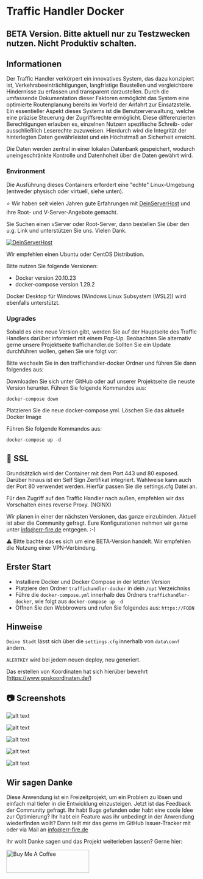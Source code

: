 # Traffic Handler Docker

## BETA Version. Bitte aktuell nur zu Testzwecken nutzen. Nicht Produktiv schalten.

## Informationen
Der Traffic Handler verkörpert ein innovatives System, das dazu konzipiert ist, Verkehrsbeeinträchtigungen, langfristige Baustellen und vergleichbare Hindernisse zu erfassen und transparent darzustellen. Durch die umfassende Dokumentation dieser Faktoren ermöglicht das System eine optimierte Routenplanung bereits im Vorfeld der Anfahrt zur Einsatzstelle.
Ein essentieller Aspekt dieses Systems ist die Benutzerverwaltung, welche eine präzise Steuerung der Zugriffsrechte ermöglicht. Diese differenzierten Berechtigungen erlauben es, einzelnen Nutzern spezifische Schreib- oder ausschließlich Leserechte zuzuweisen. Hierdurch wird die Integrität der hinterlegten Daten gewährleistet und ein Höchstmaß an Sicherheit erreicht.


Die Daten werden zentral in einer lokalen Datenbank gespeichert, wodurch uneingeschränkte Kontrolle und Datenhoheit über die Daten gewährt wird.


### Environment

Die Ausführung dieses Containers erfordert eine "echte" Linux-Umgebung (entweder physisch oder virtuell, siehe unten).

:star: Wir haben seit vielen Jahren gute Erfahrungen mit  [DeinServerHost](https://deinserverhost.de/store/aff.php?aff=3919) und ihre Root- und V-Server-Angebote gemacht.

Sie Suchen einen vServer oder Root-Server, dann bestellen Sie über den u.g. Link und unterstützen Sie uns. Vielen Dank.

[![DeinServerHost](https://deinserverhost.de/tca/600x150_transparent.png)](https://deinserverhost.de/store/aff.php?aff=3919)

Wir empfehlen einen Ubuntu oder CentOS Distribution.

Bitte nutzen Sie folgende Versionen:

- Docker version 20.10.23
- docker-compose version 1.29.2


Docker Desktop für Windows (Windows Linux Subsystem (WSL2)) wird ebenfalls unterstützt.

### Upgrades

Sobald es eine neue Version gibt, werden Sie auf der Hauptseite des Traffic Handlers darüber informiert mit einem Pop-Up.
Beobachten Sie alternativ gerne unsere Projektseite traffichandler.de
Sollten Sie ein Update durchführen wollen, gehen Sie wie folgt vor:

Bitte wechseln Sie in den traffichandler-docker Ordner und führen Sie dann folgendes aus:

Downloaden Sie sich unter GitHub oder auf unserer Projektseite die neuste Version herunter.
Führen Sie folgende Kommandos aus:

`docker-compose down`

Platzieren Sie die neue docker-compose.yml.
Löschen Sie das aktuelle Docker Image

Führen Sie folgende Kommandos aus:

`docker-compose up -d`



## 🔐 SSL

Grundsätzlich wird der Container mit dem Port 443 und 80 exposed. Darüber hinaus ist ein Self Sign Zertifikat integriert. 
Wahlweise kann auch der Port 80 verwendet werden. Hierfür passen Sie die settings.cfg Datei an.

Für den Zugriff auf den Traffic Handler nach außen, empfehlen wir das Vorschalten eines reverse Proxy. (NGINX)

Wir planen in einer der nächsten Versionen, das ganze einzubinden. Aktuell ist aber die Community gefragt.
Eure Konfigurationen nehmen wir gerne unter info@err-fire.de entgegen. :-)

⚠️ Bitte bachte das es sich um eine BETA-Version handelt. Wir empfehlen die Nutzung  einer VPN-Verbindung.

## Erster Start
- Installiere Docker und Docker Compose in der letzten Version
- Platziere den Ordner `traffichandler-docker` in dein `/opt` Verzeichniss
- Führe die `docker-compose.yml` innerhalb des Ordners `traffichandler-docker`, wie folgt aus `docker-compose up -d`
- Öffnen Sie den Webbrowers und rufen Sie folgendes aus: `https://FQDN`


## Hinweise

`Deine Stadt` lässt sich über die `settings.cfg` innerhalb von `data\conf` ändern.

`ALERTKEY` wird bei jedem neuen deploy, neu generiert.

Das erstellen von Koordinaten hat sich hierüber bewehrt (https://www.gpskoordinaten.de/)

## 📷 Screenshots
![alt text](https://github.com/muffti-112/Traffic-Handler-Docker/blob/main/img/login.png)

![alt text](https://github.com/muffti-112/Traffic-Handler-Docker/blob/main/img/mainview.png)

![alt text](https://github.com/muffti-112/Traffic-Handler-Docker/blob/main/img/entry.png)

![alt text](https://github.com/muffti-112/Traffic-Handler-Docker/blob/main/img/delte.png)

![alt text](https://github.com/muffti-112/Traffic-Handler-Docker/blob/main/img/usermanagment.png)

## Wir sagen Danke

Diese Anwendung ist ein Freizeitprojekt, um ein Problem zu lösen und einfach mal tiefer in die Entwicklung einzusteigen.
Jetzt ist das Feedback der Community gefragt. Ihr habt Bugs gefunden oder habt eine coole Idee zur Optimierung? Ihr habt ein Feature was ihr unbedingt in der Anwendung wiederfinden wollt? 
Dann teilt mir das gerne im GitHub Issuer-Tracker mit oder via Mail an info@err-fire.de

Ihr wollt Danke sagen und das Projekt weiterleben lassen? Gerne hier:

<a href="https://www.buymeacoffee.com/errfiretraffichandler" target="_blank"><img src="https://cdn.buymeacoffee.com/buttons/v2/default-yellow.png" alt="Buy Me A Coffee" style="height: 60px !important;width: 217px !important;" ></a>
